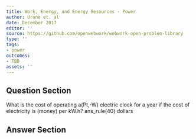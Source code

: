 ```yaml
---
title: Work, Energy, and Energy Resources - Power
author: Urone et. al
date: December 2017
editor: ''
source: https://github.com/openwebwork/webwork-open-problem-library
type: ''
tags:
- power
outcomes:
- TBD
assets: ''
---
```


## Question Section 

What is the cost of operating a(Pt,-W) electric clock for a year if the cost of electricity is (money) per kW.h?
ans_rule(40) dollars



## Answer Section

